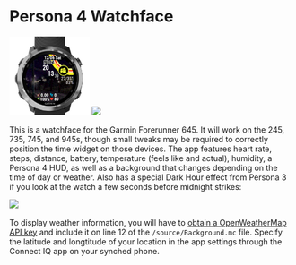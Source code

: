 # Persona 4 Watchface

<p align="left">
  <img src="readme-resource/img.jpg" width="28.4%" />
  <img src="https://rayanisran.github.io/images/p4-snow.gif" width="30%" />
</p>

This is a watchface for the Garmin Forerunner 645. It will work on the 245, 735, 745, and 945s, though small tweaks may be required to correctly position the time widget on those devices. The app features heart rate, steps, distance, battery, temperature (feels like and actual), humidity, a Persona 4 HUD, as well as a background that changes depending on the time of day or weather. Also has a special Dark Hour effect from Persona 3 if you look at the watch a few seconds before midnight strikes:

<p align="left">
  <img src="https://rayanisran.github.io/images/midnight.gif" width="24%" />
</p>

To display weather information, you will have to [obtain a OpenWeatherMap API key](https://openweathermap.org/appid "obtain a OpenWeatherMap API key") and include it on line 12 of the `/source/Background.mc` file. Specify the latitude and longtitude of your location in the app settings through the Connect IQ app on your synched phone.
